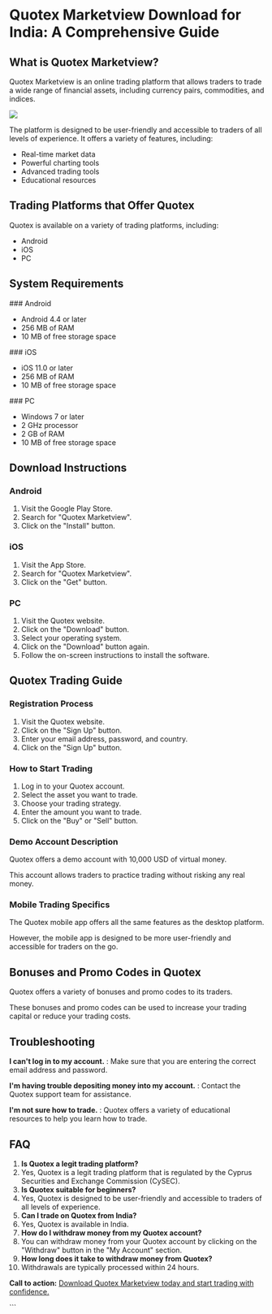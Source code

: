 # Quotex Marketview Download for India: A Comprehensive Guide

## What is Quotex Marketview?

Quotex Marketview is an online trading platform that allows traders to
trade a wide range of financial assets, including currency pairs,
commodities, and indices.

[![](https://static.quotex.io/files/1_en/300_250.jpg)](https://traff.sbs/brokerqxsignupf)

The platform is designed to be user-friendly and accessible to traders
of all levels of experience. It offers a variety of features, including:

-   Real-time market data
-   Powerful charting tools
-   Advanced trading tools
-   Educational resources

## Trading Platforms that Offer Quotex

Quotex is available on a variety of trading platforms, including:

-   Android
-   iOS
-   PC

## System Requirements

\### Android

-   Android 4.4 or later
-   256 MB of RAM
-   10 MB of free storage space

\### iOS

-   iOS 11.0 or later
-   256 MB of RAM
-   10 MB of free storage space

\### PC

-   Windows 7 or later
-   2 GHz processor
-   2 GB of RAM
-   10 MB of free storage space

## Download Instructions

### Android

1.  Visit the Google Play Store.
2.  Search for "Quotex Marketview".
3.  Click on the "Install" button.

### iOS

1.  Visit the App Store.
2.  Search for "Quotex Marketview".
3.  Click on the "Get" button.

### PC

1.  Visit the Quotex website.
2.  Click on the "Download" button.
3.  Select your operating system.
4.  Click on the "Download" button again.
5.  Follow the on-screen instructions to install the software.

## Quotex Trading Guide

### Registration Process

1.  Visit the Quotex website.
2.  Click on the "Sign Up" button.
3.  Enter your email address, password, and country.
4.  Click on the "Sign Up" button.

### How to Start Trading

1.  Log in to your Quotex account.
2.  Select the asset you want to trade.
3.  Choose your trading strategy.
4.  Enter the amount you want to trade.
5.  Click on the "Buy" or "Sell" button.

### Demo Account Description

Quotex offers a demo account with 10,000 USD of virtual money.

This account allows traders to practice trading without risking any real
money.

### Mobile Trading Specifics

The Quotex mobile app offers all the same features as the desktop
platform.

However, the mobile app is designed to be more user-friendly and
accessible for traders on the go.

## Bonuses and Promo Codes in Quotex

Quotex offers a variety of bonuses and promo codes to its traders.

These bonuses and promo codes can be used to increase your trading
capital or reduce your trading costs.

## Troubleshooting

**I can\'t log in to my account.**
:   Make sure that you are entering the correct email address and
    password.

**I\'m having trouble depositing money into my account.**
:   Contact the Quotex support team for assistance.

**I\'m not sure how to trade.**
:   Quotex offers a variety of educational resources to help you learn
    how to trade.

## FAQ

1.  **Is Quotex a legit trading platform?**
2.  Yes, Quotex is a legit trading platform that is regulated by the
    Cyprus Securities and Exchange Commission (CySEC).
3.  **Is Quotex suitable for beginners?**
4.  Yes, Quotex is designed to be user-friendly and accessible to
    traders of all levels of experience.
5.  **Can I trade on Quotex from India?**
6.  Yes, Quotex is available in India.
7.  **How do I withdraw money from my Quotex account?**
8.  You can withdraw money from your Quotex account by clicking on the
    "Withdraw" button in the "My Account" section.
9.  **How long does it take to withdraw money from Quotex?**
10. Withdrawals are typically processed within 24 hours.

**Call to action:** [Download Quotex Marketview today and start trading
with confidence.](\%22https://traff.sbs/quotexonelink\%22)

\`\`\`

